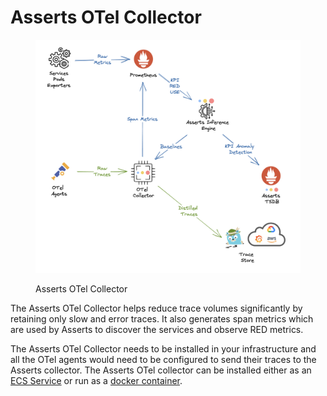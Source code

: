 # Asserts OTel Collector

<figure><img src="../../../../.gitbook/assets/image (4).png" alt=""><figcaption><p>Asserts OTel Collector</p></figcaption></figure>

The Asserts OTel Collector helps reduce trace volumes significantly by retaining only slow and error traces. It also generates span metrics which are used by Asserts to discover the services and observe RED metrics.&#x20;

The Asserts OTel Collector needs to be installed in your infrastructure and all the OTel agents would need to be configured to send their traces to the Asserts collector. The Asserts OTel collector can be installed either as an [ECS Service](aws-ecs.md) or run as a [docker container](docker.md).

